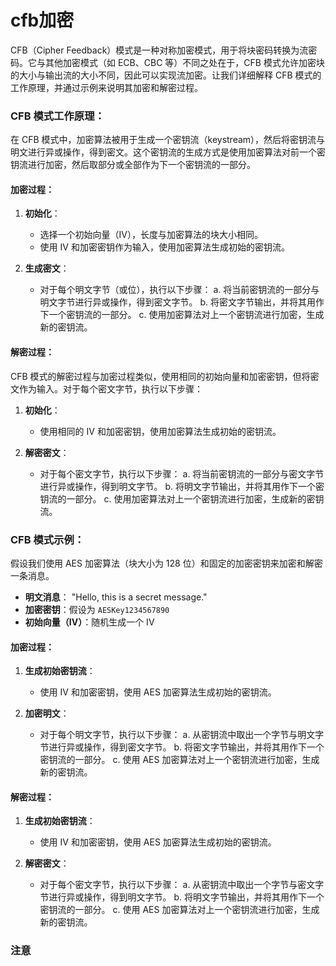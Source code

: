 # cfb加密

CFB（Cipher Feedback）模式是一种对称加密模式，用于将块密码转换为流密码。它与其他加密模式（如 ECB、CBC 等）不同之处在于，CFB 模式允许加密块的大小与输出流的大小不同，因此可以实现流加密。让我们详细解释 CFB 模式的工作原理，并通过示例来说明其加密和解密过程。

### CFB 模式工作原理：

在 CFB 模式中，加密算法被用于生成一个密钥流（keystream），然后将密钥流与明文进行异或操作，得到密文。这个密钥流的生成方式是使用加密算法对前一个密钥流进行加密，然后取部分或全部作为下一个密钥流的一部分。

#### 加密过程：

1. **初始化**：
   - 选择一个初始向量（IV），长度与加密算法的块大小相同。
   - 使用 IV 和加密密钥作为输入，使用加密算法生成初始的密钥流。

2. **生成密文**：
   - 对于每个明文字节（或位），执行以下步骤：
     a. 将当前密钥流的一部分与明文字节进行异或操作，得到密文字节。
     b. 将密文字节输出，并将其用作下一个密钥流的一部分。
     c. 使用加密算法对上一个密钥流进行加密，生成新的密钥流。

#### 解密过程：

CFB 模式的解密过程与加密过程类似，使用相同的初始向量和加密密钥，但将密文作为输入。对于每个密文字节，执行以下步骤：

1. **初始化**：
   - 使用相同的 IV 和加密密钥，使用加密算法生成初始的密钥流。

2. **解密密文**：
   - 对于每个密文字节，执行以下步骤：
     a. 将当前密钥流的一部分与密文字节进行异或操作，得到明文字节。
     b. 将明文字节输出，并将其用作下一个密钥流的一部分。
     c. 使用加密算法对上一个密钥流进行加密，生成新的密钥流。

### CFB 模式示例：

假设我们使用 AES 加密算法（块大小为 128 位）和固定的加密密钥来加密和解密一条消息。

- **明文消息**： "Hello, this is a secret message."
- **加密密钥**：假设为 `AESKey1234567890`
- **初始向量（IV）**：随机生成一个 IV

#### 加密过程：

1. **生成初始密钥流**：
   - 使用 IV 和加密密钥，使用 AES 加密算法生成初始的密钥流。

2. **加密明文**：
   - 对于每个明文字节，执行以下步骤：
     a. 从密钥流中取出一个字节与明文字节进行异或操作，得到密文字节。
     b. 将密文字节输出，并将其用作下一个密钥流的一部分。
     c. 使用 AES 加密算法对上一个密钥流进行加密，生成新的密钥流。

#### 解密过程：

1. **生成初始密钥流**：
   - 使用 IV 和加密密钥，使用 AES 加密算法生成初始的密钥流。

2. **解密密文**：
   - 对于每个密文字节，执行以下步骤：
     a. 从密钥流中取出一个字节与密文字节进行异或操作，得到明文字节。
     b. 将明文字节输出，并将其用作下一个密钥流的一部分。
     c. 使用 AES 加密算法对上一个密钥流进行加密，生成新的密钥流。

### 注意